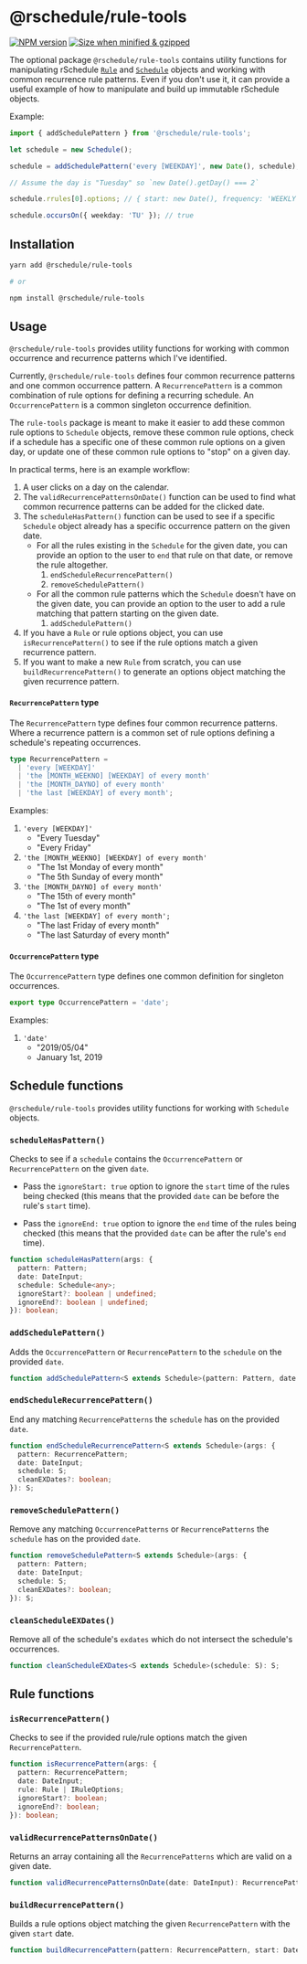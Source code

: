 # @rschedule/rule-tools

[![NPM version](https://flat.badgen.net/npm/v/@rschedule/rule-tools)](https://www.npmjs.com/package/@rschedule/rule-tools) [![Size when minified & gzipped](https://flat.badgen.net/bundlephobia/minzip/@rschedule/rule-tools)](https://bundlephobia.com/result?p=@rschedule/rule-tools)

The optional package `@rschedule/rule-tools` contains utility functions for manipulating rSchedule [`Rule`](./2.%20Rule.md) and [`Schedule`](./4.%20Schedule.md) objects and working with common recurrence rule patterns. Even if you don't use it, it can provide a useful example of how to manipulate and build up immutable rSchedule objects.

Example:

```typescript
import { addSchedulePattern } from '@rschedule/rule-tools';

let schedule = new Schedule();

schedule = addSchedulePattern('every [WEEKDAY]', new Date(), schedule);

// Assume the day is "Tuesday" so `new Date().getDay() === 2`

schedule.rrules[0].options; // { start: new Date(), frequency: 'WEEKLY', byDayOfWeek: ['TU']}

schedule.occursOn({ weekday: 'TU' }); // true
```

## Installation

```bash
yarn add @rschedule/rule-tools

# or

npm install @rschedule/rule-tools
```

## Usage

`@rschedule/rule-tools` provides utility functions for working with common occurrence and recurrence patterns which I've identified.

Currently, `@rschedule/rule-tools` defines four common recurrence patterns and one common occurrence pattern. A `RecurrencePattern` is a common combination of rule options for defining a recurring schedule. An `OccurrencePattern` is a common singleton occurrence definition.

The `rule-tools` package is meant to make it easier to add these common rule options to `Schedule` objects, remove these common rule options, check if a schedule has a specific one of these common rule options on a given day, or update one of these common rule options to "stop" on a given day.

In practical terms, here is an example workflow:

1. A user clicks on a day on the calendar.
2. The `validRecurrencePatternsOnDate()` function can be used to find what common recurrence patterns can be added for the clicked date.
3. The `scheduleHasPattern()` function can be used to see if a specific `Schedule` object already has a specific occurrence pattern on the given date.
   - For all the rules existing in the `Schedule` for the given date, you can provide an option to the user to `end` that rule on that date, or remove the rule altogether.
     1. `endScheduleRecurrencePattern()`
     2. `removeSchedulePattern()`
   - For all the common rule patterns which the `Schedule` doesn't have on the given date, you can provide an option to the user to add a rule matching that pattern starting on the given date.
     1. `addSchedulePattern()`
4. If you have a `Rule` or rule options object, you can use `isRecurrencePattern()` to see if the rule options match a given recurrence pattern.
5. If you want to make a new `Rule` from scratch, you can use `buildRecurrencePattern()` to generate an options object matching the given recurrence pattern.

#### `RecurrencePattern` type

The `RecurrencePattern` type defines four common recurrence patterns. Where a recurrence pattern is a common set of rule options defining a schedule's repeating occurrences.

```typescript
type RecurrencePattern =
  | 'every [WEEKDAY]'
  | 'the [MONTH_WEEKNO] [WEEKDAY] of every month'
  | 'the [MONTH_DAYNO] of every month'
  | 'the last [WEEKDAY] of every month';
```

Examples:

1. `'every [WEEKDAY]'`
   - "Every Tuesday"
   - "Every Friday"
2. `'the [MONTH_WEEKNO] [WEEKDAY] of every month'`
   - "The 1st Monday of every month"
   - "The 5th Sunday of every month"
3. `'the [MONTH_DAYNO] of every month'`
   - "The 15th of every month"
   - "The 1st of every month"
4. `'the last [WEEKDAY] of every month';`
   - "The last Friday of every month"
   - "The last Saturday of every month"

#### `OccurrencePattern` type

The `OccurrencePattern` type defines one common definition for singleton occurrences.

```typescript
export type OccurrencePattern = 'date';
```

Examples:

1. `'date'`
   - "2019/05/04"
   - January 1st, 2019

## Schedule functions

`@rschedule/rule-tools` provides utility functions for working with `Schedule` objects.

### `scheduleHasPattern()`

Checks to see if a `schedule` contains the `OccurrencePattern` or `RecurrencePattern` on the given `date`.

- Pass the `ignoreStart: true` option to ignore the `start` time of the rules being checked (this means that the provided `date` can be before the rule's `start` time).

- Pass the `ignoreEnd: true` option to ignore the `end` time of the rules being checked (this means that the provided `date` can be after the rule's `end` time).

```typescript
function scheduleHasPattern(args: {
  pattern: Pattern;
  date: DateInput;
  schedule: Schedule<any>;
  ignoreStart?: boolean | undefined;
  ignoreEnd?: boolean | undefined;
}): boolean;
```

### `addSchedulePattern()`

Adds the `OccurrencePattern` or `RecurrencePattern` to the `schedule` on the provided `date`.

```typescript
function addSchedulePattern<S extends Schedule>(pattern: Pattern, date: DateInput, schedule: S): S;
```

### `endScheduleRecurrencePattern()`

End any matching `RecurrencePatterns` the `schedule` has on the provided `date`.

```typescript
function endScheduleRecurrencePattern<S extends Schedule>(args: {
  pattern: RecurrencePattern;
  date: DateInput;
  schedule: S;
  cleanEXDates?: boolean;
}): S;
```

### `removeSchedulePattern()`

Remove any matching `OccurrencePatterns` or `RecurrencePatterns` the `schedule` has on the provided `date`.

```typescript
function removeSchedulePattern<S extends Schedule>(args: {
  pattern: Pattern;
  date: DateInput;
  schedule: S;
  cleanEXDates?: boolean;
}): S;
```

### `cleanScheduleEXDates()`

Remove all of the schedule's `exdates` which do not intersect the schedule's occurrences.

```typescript
function cleanScheduleEXDates<S extends Schedule>(schedule: S): S;
```

## Rule functions

### `isRecurrencePattern()`

Checks to see if the provided rule/rule options match the given `RecurrencePattern`.

```typescript
function isRecurrencePattern(args: {
  pattern: RecurrencePattern;
  date: DateInput;
  rule: Rule | IRuleOptions;
  ignoreStart?: boolean;
  ignoreEnd?: boolean;
}): boolean;
```

### `validRecurrencePatternsOnDate()`

Returns an array containing all the `RecurrencePatterns` which are valid on a given date.

```typescript
function validRecurrencePatternsOnDate(date: DateInput): RecurrencePattern[];
```

### `buildRecurrencePattern()`

Builds a rule options object matching the given `RecurrencePattern` with the given `start` date.

```typescript
function buildRecurrencePattern(pattern: RecurrencePattern, start: DateInput): IRuleOptions;
```
